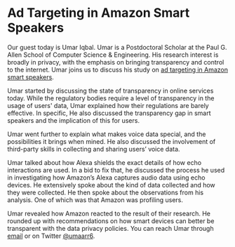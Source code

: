 # Ad Targeting in Amazon Smart Speakers

Our guest today is Umar Iqbal. Umar is a Postdoctoral Scholar at the Paul G. Allen School of Computer Science & Engineering. His research interest is broadly in privacy, with the emphasis on bringing transparency and control to the internet. Umar joins us to discuss his study on [ad targeting in Amazon smart speakers](https://arxiv.org/abs/2204.10920?context=cs).

Umar started by discussing the state of transparency in online services today. While the regulatory bodies require a level of transparency in the usage of users' data, Umar explained how their regulations are barely effective. In specific, He also discussed the transparency gap in smart speakers and the implication of this for users.

Umar went further to explain what makes voice data special, and the possibilities it brings when mined. He also discussed the involvement of third-party skills in collecting and sharing users’ voice data. 

Umar talked about how Alexa shields the exact details of how echo interactions are used. In a bid to fix that, he discussed the process he used in investigating how Amazon’s Alexa captures audio data using echo devices. He extensively spoke about the kind of data collected and how they were collected. He then spoke about the observations from his analysis. One of which was that Amazon was profiling users.

Umar revealed how Amazon reacted to the result of their research. He rounded up with recommendations on how smart devices can better be transparent with the data privacy policies. You can reach Umar through [email](mailto:umar@cs.washington.edu) or on Twitter [@umaarr6](https://twitter.com/umaarr6).